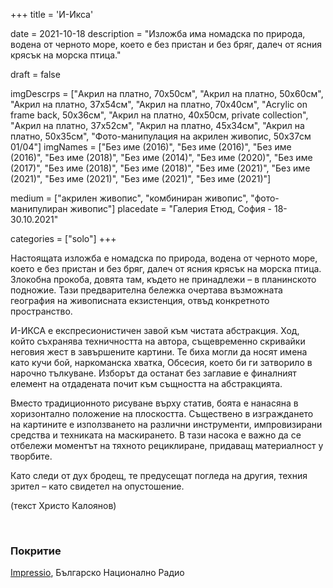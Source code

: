 +++
title = 'И-Икса'

date = 2021-10-18
description = "Изложба има номадска по природа, водена от черното море, което е без пристан и без бряг, далеч от ясния крясък на морска птица."

draft = false

imgDescrps = ["Акрил на платно, 70x50см", "Акрил на платно, 50x60см", "Акрил на платно, 37x54см", "Акрил на платно, 70x40см", "Acrylic on frame back, 50x36см", "Акрил на платно, 40x50см, private collection", "Акрил на платно, 37x52см", "Акрил на платно, 45x34см", "Акрил на платно, 50x35см", "Фото-манипулация на акрилен живопис, 50x37см 01/04"]
imgNames = ["Без име (2016)", "Без име (2016)", "Без име (2016)", "Без име (2018)", "Без име (2014)", "Без име (2020)", "Без име (2017)", "Без име (2018)", "Без име (2018)", "Без име (2021)", "Без име (2021)", "Без име (2021)", "Без име (2021)", "Без име (2021)"]

medium = ["акрилен живопис", "комбиниран живопис", "фото-манипулиран живопис"]
placedate = "Галерия Етюд, София - 18-30.10.2021"

categories = ["solo"]
+++

Настоящaта изложба е номадска по природа, водена от черното море, което е без пристан и без бряг, далеч от ясния крясък на морска птица. Злокобна прокоба, довята там, където не принадлежи – в планинското подножие. Тази предварителна бележка очертава възможната география на живописната екзистенция, отвъд конкретното пространство.

И-ИКСА е експресионистичен завой към чистата абстракция. Ход, който съхранява техничността на автора, същевременно скривайки неговия жест в завършените картини. Те биха могли да носят имена като кучи бой, наркоманска хватка, Обсесия, което би ги затворило в нарочно тълкуване. Изборът да останат без заглавие е финалният елемент на отдадената почит към същността на абстракцията.

Вместо традиционното рисуване върху статив, боята е нанасяна в хоризонтално положение на плоскостта. Съществено в изграждането на картините е използването на различни инструменти, импровизирани средства и техниката на маскирането. В тази насока е важно да се отбележи моментът на тяхното рециклиране, придаващ материалност у творбите.

Като следи от дух бродещ, те предусещат погледа на другия, техния зрител – като свидетел на опустошение.

(текст Христо Калоянов)

&nbsp;

### Покритие
[Impressio](https://impressio.dir.bg/palitra/sledi-ot-brodesht-duh-i-iksa-ot-nikola-stoyanov), Българско Национално Радио